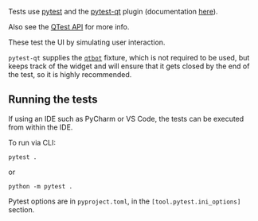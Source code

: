Tests use [pytest](https://pytest.org/) and the
[pytest-qt](https://github.com/pytest-dev/pytest-qt) plugin (documentation
[here](https://pytest-qt.readthedocs.io/en/latest/)).

Also see the [QTest API](https://doc.qt.io/qt-6/qtest.html) for more info.

These test the UI by simulating user interaction.

`pytest-qt` supplies the [`qtbot`](https://pytest-qt.readthedocs.io/en/latest/reference.html#module-pytestqt.qtbot)
fixture, which is not required to be used, but keeps track of the widget and will ensure that it
gets closed by the end of the test, so it is highly recommended.

## Running the tests
If using an IDE such as PyCharm or VS Code, the tests can be executed from within the IDE.

To run via CLI:
```
pytest .
```
or
```
python -m pytest .
```

Pytest options are in `pyproject.toml`, in the `[tool.pytest.ini_options]` section.
